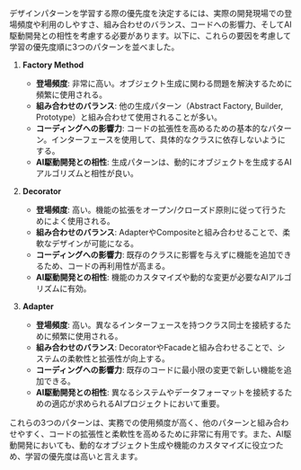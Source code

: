 デザインパターンを学習する際の優先度を決定するには、実際の開発現場での登場頻度や利用のしやすさ、組み合わせのバランス、コードへの影響力、そしてAI駆動開発との相性を考慮する必要があります。以下に、これらの要因を考慮して学習の優先度順に3つのパターンを並べました。

1. **Factory Method**
   - **登場頻度**: 非常に高い。オブジェクト生成に関わる問題を解決するために頻繁に使用される。
   - **組み合わせのバランス**: 他の生成パターン（Abstract Factory, Builder, Prototype）と組み合わせて使用されることが多い。
   - **コーディングへの影響力**: コードの拡張性を高めるための基本的なパターン。インターフェースを使用して、具体的なクラスに依存しないようにする。
   - **AI駆動開発との相性**: 生成パターンは、動的にオブジェクトを生成するAIアルゴリズムと相性が良い。

2. **Decorator**
   - **登場頻度**: 高い。機能の拡張をオープン/クローズド原則に従って行うためによく使用される。
   - **組み合わせのバランス**: AdapterやCompositeと組み合わせることで、柔軟なデザインが可能になる。
   - **コーディングへの影響力**: 既存のクラスに影響を与えずに機能を追加できるため、コードの再利用性が高まる。
   - **AI駆動開発との相性**: 機能のカスタマイズや動的な変更が必要なAIアルゴリズムに有効。

3. **Adapter**
   - **登場頻度**: 高い。異なるインターフェースを持つクラス同士を接続するために頻繁に使用される。
   - **組み合わせのバランス**: DecoratorやFacadeと組み合わせることで、システムの柔軟性と拡張性が向上する。
   - **コーディングへの影響力**: 既存のコードに最小限の変更で新しい機能を追加できる。
   - **AI駆動開発との相性**: 異なるシステムやデータフォーマットを接続するための適応が求められるAIプロジェクトにおいて重要。

これらの3つのパターンは、実務での使用頻度が高く、他のパターンと組み合わせやすく、コードの拡張性と柔軟性を高めるために非常に有用です。また、AI駆動開発においても、動的なオブジェクト生成や機能のカスタマイズに役立つため、学習の優先度は高いと言えます。